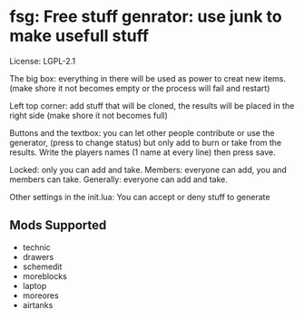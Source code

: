 # fsg: Free stuff genrator: use junk to make usefull stuff

License: LGPL-2.1

The big box:
everything in there will be used as power to creat new items.
(make shore it not becomes empty or the process will fail and restart)

Left top corner: 
add stuff that will be cloned,
the results will be placed in the right side (make shore it not becomes full)


Buttons and the textbox:
you can let other people contribute or use the generator, (press to change status)
but only add to burn or take from the results.
Write the players names (1 name at every line) then press save.

Locked: only you can add and take.
Members: everyone can add, you and members can take.
Generally: everyone can add and take.


Other settings in the init.lua:
You can accept or deny stuff to generate

## Mods Supported

* technic
* drawers
* schemedit
* moreblocks
* laptop
* moreores
* airtanks